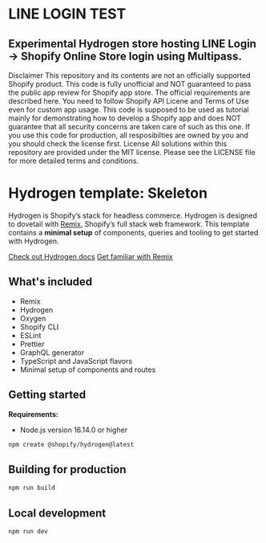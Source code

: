 # LINE LOGIN TEST
## Experimental Hydrogen store hosting LINE Login -> Shopify Online Store login using Multipass.

Disclaimer
This repository and its contents are not an officially supported Shopify product.
This code is fully unofficial and NOT guaranteed to pass the public app review for Shopify app store. The official requirements are described here.
You need to follow Shopify API Licene and Terms of Use even for custom app usage.
This code is supposed to be used as tutorial mainly for demonstrating how to develop a Shopify app and does NOT guarantee that all security concerns are taken care of such as this one. If you use this code for production, all resposibilties are owned by you and you should check the license first.
License
All solutions within this repository are provided under the MIT license. Please see the LICENSE file for more detailed terms and conditions.

# Hydrogen template: Skeleton

Hydrogen is Shopify’s stack for headless commerce. Hydrogen is designed to dovetail with [Remix](https://remix.run/), Shopify’s full stack web framework. This template contains a **minimal setup** of components, queries and tooling to get started with Hydrogen.

[Check out Hydrogen docs](https://shopify.dev/custom-storefronts/hydrogen)
[Get familiar with Remix](https://remix.run/docs/en/v1)

## What's included

- Remix
- Hydrogen
- Oxygen
- Shopify CLI
- ESLint
- Prettier
- GraphQL generator
- TypeScript and JavaScript flavors
- Minimal setup of components and routes

## Getting started

**Requirements:**

- Node.js version 16.14.0 or higher

```bash
npm create @shopify/hydrogen@latest
```

## Building for production

```bash
npm run build
```

## Local development

```bash
npm run dev
```
